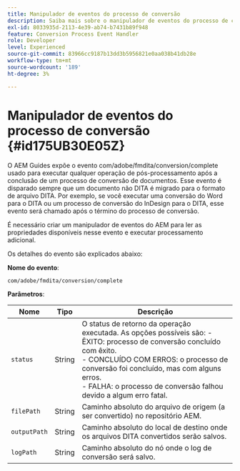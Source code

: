 ```yaml
---
title: Manipulador de eventos do processo de conversão
description: Saiba mais sobre o manipulador de eventos do processo de conversão
exl-id: 8033935d-2113-4e39-ab74-b7431b89f948
feature: Conversion Process Event Handler
role: Developer
level: Experienced
source-git-commit: 83966cc9187b13dd3b5956821e0aa038b41db28e
workflow-type: tm+mt
source-wordcount: '189'
ht-degree: 3%

---
```


# Manipulador de eventos do processo de conversão {#id175UB30E05Z}

O AEM Guides expõe o evento com/adobe/fmdita/conversion/complete usado para executar qualquer operação de pós-processamento após a conclusão de um processo de conversão de documentos. Esse evento é disparado sempre que um documento não DITA é migrado para o formato de arquivo DITA. Por exemplo, se você executar uma conversão do Word para o DITA ou um processo de conversão do InDesign para o DITA, esse evento será chamado após o término do processo de conversão.

É necessário criar um manipulador de eventos do AEM para ler as propriedades disponíveis nesse evento e executar processamento adicional.

Os detalhes do evento são explicados abaixo:

**Nome do evento**:

```HTTP
com/adobe/fmdita/conversion/complete 
```

**Parâmetros**:

| Nome | Tipo | Descrição |
|----|----|-----------|
| `status` | String | O status de retorno da operação executada. As opções possíveis são: -   ÊXITO: processo de conversão concluído com êxito. <br> -   CONCLUÍDO COM ERROS: o processo de conversão foi concluído, mas com alguns erros. <br>-   FALHA: o processo de conversão falhou devido a algum erro fatal. |
| `filePath` | String | Caminho absoluto do arquivo de origem \(a ser convertido\) no repositório AEM. |
| `outputPath` | String | Caminho absoluto do local de destino onde os arquivos DITA convertidos serão salvos. |
| `logPath` | String | Caminho absoluto do nó onde o log de conversão será salvo. |

